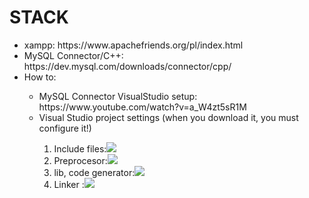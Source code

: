 # STACK
<ul>
  <li>xampp: https://www.apachefriends.org/pl/index.html</li>
  <li>MySQL Connector/C++: https://dev.mysql.com/downloads/connector/cpp/</li>
  <li>How to:</li>
  <ul>
    <li>MySQL Connector VisualStudio setup: https://www.youtube.com/watch?v=a_W4zt5sR1M</li>
    <li>Visual Studio project settings (when you download it, you must configure it!)</li>
    <ol>
        <li>Include files:<img src="https://screen.proudmedia.eu/v4rand_12e1asd/setting1.png"></li>
        <li>Preprocesor:<img src="https://screen.proudmedia.eu/v4rand_12e1asd/setting2.png"></li>
        <li>lib, code generator:<img src="https://screen.proudmedia.eu/v4rand_12e1asd/setting3.png"></li>
        <li>Linker :<img src="https://screen.proudmedia.eu/v4rand_12e1asd/settings4.png"></li>
    </ol>
  </ul>
</ul>
